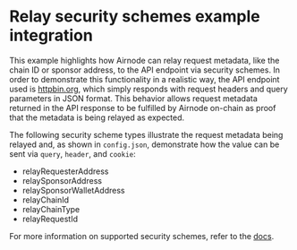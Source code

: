# Relay security schemes example integration

This example highlights how Airnode can relay request metadata, like the chain ID or sponsor address, to the API
endpoint via security schemes. In order to demonstrate this functionality in a realistic way, the API endpoint used is
[httpbin.org](https://httpbin.org/), which simply responds with request headers and query parameters in JSON format.
This behavior allows request metadata returned in the API response to be fulfilled by Airnode on-chain as proof that the
metadata is being relayed as expected.

The following security scheme types illustrate the request metadata being relayed and, as shown in `config.json`,
demonstrate how the value can be sent via `query`, `header`, and `cookie`:

- relayRequesterAddress
- relaySponsorAddress
- relaySponsorWalletAddress
- relayChainId
- relayChainType
- relayRequestId

For more information on supported security schemes, refer to the
[docs](https://airnode-docs.api3.org/reference/airnode/latest/understand/api-security.html).
